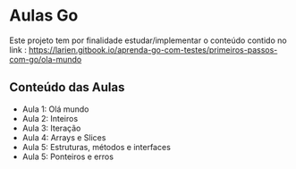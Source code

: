 # Aulas Go
Este projeto tem por finalidade estudar/implementar o conteúdo contido no link : https://larien.gitbook.io/aprenda-go-com-testes/primeiros-passos-com-go/ola-mundo

## Conteúdo das Aulas
* Aula 1: Olá mundo
* Aula 2: Inteiros
* Aula 3: Iteração
* Aula 4: Arrays e Slices
* Aula 5: Estruturas, métodos e interfaces
* Aula 5: Ponteiros e erros
